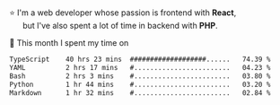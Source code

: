 ⭐ I'm a web developer whose passion is frontend with <b>React</b>,<br/>
&nbsp; &nbsp; &nbsp; but I've also spent a lot of time in backend with <b>PHP</b>.

📅 This month I spent my time on

<!--START_SECTION:waka-->

```txt
TypeScript    40 hrs 23 mins  ###################......   74.39 %
YAML          2 hrs 17 mins   #........................   04.23 %
Bash          2 hrs 3 mins    #........................   03.80 %
Python        1 hr 44 mins    #........................   03.20 %
Markdown      1 hr 32 mins    #........................   02.84 %
```

<!--END_SECTION:waka-->
